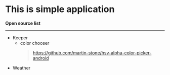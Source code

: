 # This is simple application
**Open source list**
***
* Keeper
	* color chooser
		>https://github.com/martin-stone/hsv-alpha-color-picker-android
* Weather
